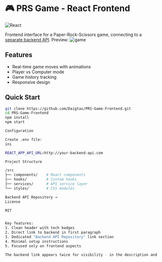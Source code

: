 # 🎮 PRS Game - React Frontend

![React](https://img.shields.io/badge/React-20232A?style=for-the-badge&logo=react&logoColor=61DAFB)

Frontend interface for a Paper-Rock-Scissors game, connecting to a [separate backend API](https://github.com/Daigtas/-Daigtas-PRS-Game-Backend-).
Preview:
![game](https://github.com/user-attachments/assets/b5b2d3a1-cf9f-4e46-8c82-fb1b9323b892)

## Features
- Real-time game moves with animations
- Player vs Computer mode
- Game history tracking
- Responsive design

## Quick Start
```bash
git clone https://github.com/Daigtas/PRS-Game-Frontend.git
cd PRS-Game-Frontend
npm install
npm start

Configuration

Create .env file:
ini

REACT_APP_API_URL=http://your-backend-api.com

Project Structure

/src
├── components/    # React components
├── hooks/         # Custom hooks
├── services/      # API service layer
└── styles/        # CSS modules

Backend API Repository →
License

MIT


Key features:
1. Clean header with tech badges
2. Direct link to backend in first paragraph
3. Dedicated "Backend API Repository" link section
4. Minimal setup instructions
5. Focused only on frontend aspects

The backend link appears twice for visibility - in the description and as a standalone section at the bottom.
